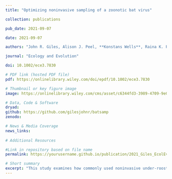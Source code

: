 ```yaml
---
title: "Optimizing noninvasive sampling of a zoonotic bat virus"

collection: publications

pub_date: 2021-09-07

date: 2021-09-07 

authors: "John R. Giles, Alison J. Peel, **Konstans Wells**, Raina K. Plowright, Hamish McCallum, Olivier Restif"

journal: "Ecology and Evolution"

doi: 10.1002/ece3.7830

# PDF link (hosted PDF file)
pdf: https://onlinelibrary.wiley.com/doi/epdf/10.1002/ece3.7830

# Thumbnail or key figure image
image: https://onlinelibrary.wiley.com/cms/asset/c6344fd3-3989-4709-9e08-0064f3abcbb7/ece37830-fig-0001-m.jpg

# Data, Code & Software
dryad: 
github: https://github.com/gilesjohnr/batsamp
zenodo: 

# News & Media Coverage
news_links:
     
# Additional Resources

#Link in repository based on file name
permalink: https://yourusername.github.io/publication/2021_Giles_EcolEvol  

# Short summary
excerpt: "This study examines how commonly used noninvasive under-roost sampling methods for bat viruses, particularly pooling urine on plastic sheets, can bias viral prevalence estimates. Combining field data and simulations on Hendra virus in Australian fruit bats, the study found that common pooled-sheet designs overestimate prevalence by about 3.2 times compared to individual sampling. The study provides nsight into how spatial sample pooling is vulnerable to bias for a wide range of systems in disease ecology, where optimal sampling design is influenced by pathogen prevalence, host population density, and patterns of aggregation."
---
```

